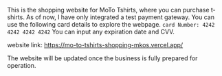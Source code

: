 This is the shopping website for MoTo Tshirts, where you can purchase t-shirts. As of now, I have only integrated a test payment gateway.
You can use the following card details to explore the webpage. ```card Number: 4242 4242 4242 4242``` You can input any expiration date and CVV.

website link: https://mo-to-tshirts-shopping-mkos.vercel.app/

The website will be updated once the business is fully prepared for operation.

